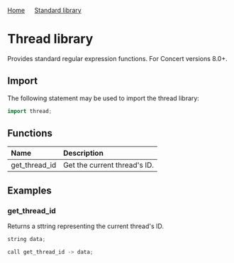 [Home](https://github.com/puckowski/concert7/blob/master/) <span>&emsp;</span> [Standard library](https://github.com/puckowski/concert7/blob/master/standard_library/standard_library.md)

# Thread library

Provides standard regular expression functions. For Concert versions 8.0+.

## Import

The following statement may be used to import the thread library:

```cpp
import thread;
```

## Functions

| Name           | Description                                        |
|:---------------|:---------------------------------------------------|
| get_thread_id  | Get the current thread's ID. |

## Examples

### get_thread_id

Returns a sttring representing the current thread's ID.

```cpp
string data;

call get_thread_id -> data;
```
